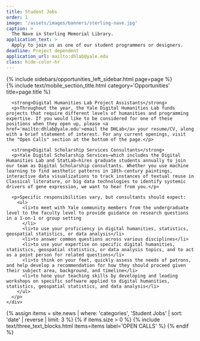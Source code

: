```yaml
---
title: Student Jobs
order: 1
image: '/assets/images/banners/sterling-nave.jpg'
caption: >
  The Nave in Sterling Memorial Library.
application_text: >
  Apply to join us as one of our student programmers or designers.
deadline: Project dependent
application_url: mailto:dhlab@yale.edu
class: hide-color-hr
---
```

<div class='center-column'>
  <div class='two-column-container one-third-width top-text'>
    <div class='left-column'>
      {% include sidebars/opportunities_left_sidebar.html page=page %}
    </div>
    <div class='right-column'>
      {% include text/mobile_section_title.html
        category='Opportunities'
        title=page.title
      %}

      <strong>Digital Humanities Lab Project Assistants</strong>
      <p>Throughout the year, the Yale Digital Humanities Lab funds projects that require different levels of humanities and programming expertise. If you would like to be considered for one of these positions when they open up, please <a href='mailto:dhlab@yale.edu'>email the DHLab</a> your resume/CV, along with a brief statement of interest. For any current openings, visit the "Open Calls" section at the bottom of the page.</p>

      <strong>Digital Scholarship Services Consultants</strong>
      <p>Yale Digital Scholarship Services—which includes the Digital Humanities Lab and StatLab—hires graduate students annually to join our team as Digital Scholarship consultants. Whether you use machine learning to find aesthetic patterns in 18th-century paintings, interactive data visualizations to track instances of textual reuse in Classical literature, or big data technologies to identify systemic drivers of gene expression, we want to hear from you.</p>

      <p>Specific responsibilities vary, but consultants should expect:
        <ul>
          <li>to meet with Yale community members from the undergraduate level to the faculty level to provide guidance on research questions in a 1-on-1 or group setting
          </li>
          <li>to use your proficiency in digital humanities, statistics, geospatial statistics, or data analysis</li>
          <li>to answer common questions across various disciplines</li>
          <li>to use your expertise on specific digital humanities, statistics, geospatial statistics, or data analysis topics, and to act as a point person for related questions</li>
          <li>to think on your feet, quickly assess the needs of patrons, and help develop a recommendation for how they should proceed given their subject area, background, and timeline</li>
          <li>to hone your teaching skills by developing and leading workshops on specific software applied to digital humanities, statistics, geospatial statistics, and data analysis</li>
        </ul>
      </p>
    </div>
  </div>
  {% assign items = site.news | where: 'categories', 'Student Jobs' | sort: 'date' | reverse | limit: 3 %}
  {% if items.size > 0 %}
    {% include text/three_text_blocks.html
      items=items
      label='OPEN CALLS'
    %}
  {% endif %}
</div>